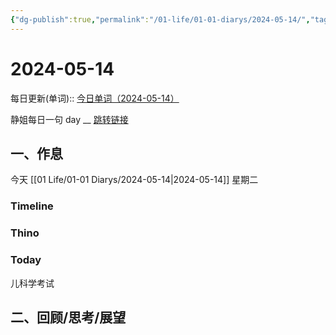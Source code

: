 ```yaml
---
{"dg-publish":true,"permalink":"/01-life/01-01-diarys/2024-05-14/","tags":["Diary","written_by_10k","10k原创"]}
---
```



# 2024-05-14
每日更新(单词)::
[今日单词（2024-05-14）](https://www.123pan.com/s/FckCjv-cjUUA.html)

静姐每日一句 day __
[跳转链接](https://www.123pan.com/FileView?fileId=5435933&shareKey=FckCjv-cjUUA&sharePwd=)


## 一、作息
今天 [[01 Life/01-01 Diarys/2024-05-14\|2024-05-14]] 星期二

### Timeline

### Thino

### Today

儿科学考试

## 二、回顾/思考/展望







